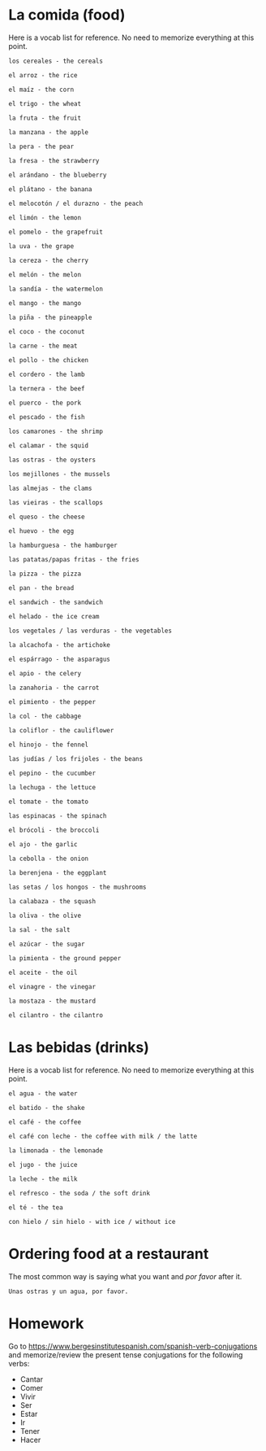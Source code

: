 # La comida (food)

Here is a vocab list for reference. No need to memorize everything at this point.

    los cereales - the cereals

    el arroz - the rice

    el maíz - the corn

    el trigo - the wheat

    la fruta - the fruit

    la manzana - the apple

    la pera - the pear

    la fresa - the strawberry

    el arándano - the blueberry

    el plátano - the banana

    el melocotón / el durazno - the peach

    el limón - the lemon

    el pomelo - the grapefruit

    la uva - the grape

    la cereza - the cherry

    el melón - the melon

    la sandía - the watermelon

    el mango - the mango

    la piña - the pineapple

    el coco - the coconut

    la carne - the meat

    el pollo - the chicken

    el cordero - the lamb

    la ternera - the beef

    el puerco - the pork

    el pescado - the fish

    los camarones - the shrimp

    el calamar - the squid

    las ostras - the oysters

    los mejillones - the mussels

    las almejas - the clams

    las vieiras - the scallops

    el queso - the cheese

    el huevo - the egg

    la hamburguesa - the hamburger

    las patatas/papas fritas - the fries

    la pizza - the pizza

    el pan - the bread

    el sandwich - the sandwich

    el helado - the ice cream 

    los vegetales / las verduras - the vegetables

    la alcachofa - the artichoke

    el espárrago - the asparagus

    el apio - the celery

    la zanahoria - the carrot

    el pimiento - the pepper

    la col - the cabbage

    la coliflor - the cauliflower

    el hinojo - the fennel

    las judías / los frijoles - the beans

    el pepino - the cucumber

    la lechuga - the lettuce

    el tomate - the tomato

    las espinacas - the spinach

    el brócoli - the broccoli

    el ajo - the garlic

    la cebolla - the onion

    la berenjena - the eggplant

    las setas / los hongos - the mushrooms

    la calabaza - the squash

    la oliva - the olive

    la sal - the salt

    el azúcar - the sugar

    la pimienta - the ground pepper

    el aceite - the oil

    el vinagre - the vinegar

    la mostaza - the mustard

    el cilantro - the cilantro

# Las bebidas (drinks)

Here is a vocab list for reference. No need to memorize everything at this point.

    el agua - the water

    el batido - the shake

    el café - the coffee

    el café con leche - the coffee with milk / the latte

    la limonada - the lemonade

    el jugo - the juice

    la leche - the milk

    el refresco - the soda / the soft drink

    el té - the tea

    con hielo / sin hielo - with ice / without ice

# Ordering food at a restaurant

The most common way is saying what you want and *por favor* after it.

    Unas ostras y un agua, por favor.

# Homework

Go to https://www.bergesinstitutespanish.com/spanish-verb-conjugations
and memorize/review the present tense conjugations for the following verbs:

- Cantar
- Comer
- Vivir
- Ser
- Estar
- Ir
- Tener
- Hacer